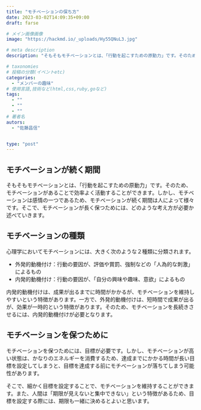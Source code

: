 ```yaml
---
title: "モチベーションの保ち方"
date: 2023-03-02T14:09:35+09:00
draft: farse

# メイン画像画像
image: "https://hackmd.io/_uploads/Hy55QNuL3.jpg"

# meta description
description: "そもそもモチベーションとは、「行動を起こすための原動力」です。そのため、モチベーションがあることで効率よく活動することができます。しかし、モチベーションは感情の一つであるため、モチベーションが続く期間は人によって様々です。そこで、モチベーションが長く保つためには、どのような考え方が必要か述べていきます。"

# taxonomies
# 投稿の分類(イベントetc)
categories:
  - "メンバーの趣味"
# 使用言語,技術など(html,css,ruby,goなど)
tags:
  - ""
  - ""
  - ""
# 著者名
autors:
  - "佐藤昌信"


type: "post"
---
```

## モチベーションが続く期間
そもそもモチベーションとは、「行動を起こすための原動力」です。そのため、モチベーションがあることで効率よく活動することができます。しかし、モチベーションは感情の一つであるため、モチベーションが続く期間は人によって様々です。そこで、モチベーションが長く保つためには、どのような考え方が必要か述べていきます。

## モチベーションの種類
心理学においてモチベーションには、大きく次のような２種類に分類されます。

* 外発的動機付け：行動の要因が、評価や賞罰、強制などの「人為的な刺激」によるもの
* 内発的動機付け：行動の要因が、「自分の興味や趣味、意欲」によるもの

内発的動機付けは、成果が出るまでに時間がかかるが、モチベーションを維持しやすいという特徴があります。一方で、外発的動機付けは、短時間で成果が出るが、効果が一時的という特徴があります。そのため、モチベーションを長続きさせるには、内発的動機付けが必要となります。

## モチベーションを保つために
モチベーションを保つためには、目標が必要です。しかし、モチベーションが高い状態は、かなりのエネルギーを消費するため、達成までにかかる時間が長い目標を設定してしまうと、目標を達成する前にモチベーションが落ちてしまう可能性があります。

そこで、細かく目標を設定することで、モチベーションを維持することができます。また、人間は「期限が見えないと集中できない」という特徴があるため、目標を設定する際には、期限も一緒に決めるとよいと思います。
